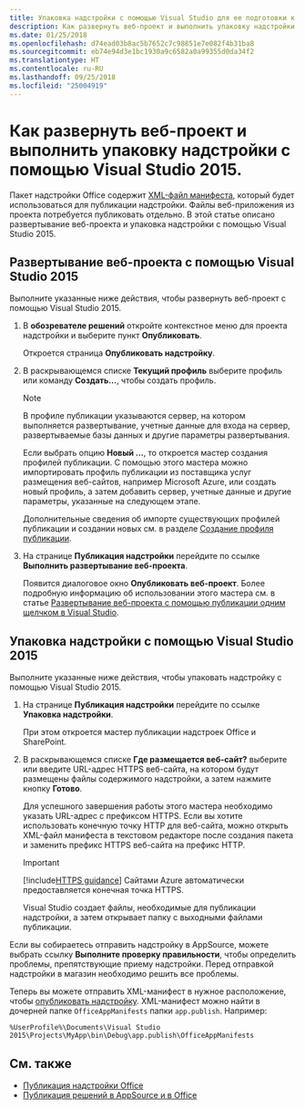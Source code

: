 ```yaml
---
title: Упаковка надстройки с помощью Visual Studio для ее подготовки к публикации | Microsoft Docs
description: Как развернуть веб-проект и выполнить упаковку надстройки с помощью Visual Studio 2015.
ms.date: 01/25/2018
ms.openlocfilehash: d74ead03b8ac5b7652c7c98851e7e082f4b31ba8
ms.sourcegitcommit: eb74e94d3e1bc1930a9c6582a0a99355d0da34f2
ms.translationtype: HT
ms.contentlocale: ru-RU
ms.lasthandoff: 09/25/2018
ms.locfileid: "25004919"
---
```

# <a name="package-your-add-in-using-visual-studio-to-prepare-for-publishing"></a>Как развернуть веб-проект и выполнить упаковку надстройки с помощью Visual Studio 2015.

Пакет надстройки Office содержит [XML-файл манифеста](../develop/add-in-manifests.md), который будет использоваться для публикации надстройки. Файлы веб-приложения из проекта потребуется публиковать отдельно. В этой статье описано развертывание веб-проекта и упаковка надстройки с помощью Visual Studio 2015.

## <a name="to-deploy-your-web-project-using-visual-studio-2015"></a>Развертывание веб-проекта с помощью Visual Studio 2015

Выполните указанные ниже действия, чтобы развернуть веб-проект с помощью Visual Studio 2015.

1. В **обозревателе решений** откройте контекстное меню для проекта надстройки и выберите пункт **Опубликовать**.
    
    Откроется страница **Опубликовать надстройку**.
    
2. В раскрывающемся списке **Текущий профиль** выберите профиль или команду **Создать…**, чтобы создать профиль.
    
    > [!NOTE]
    > В профиле публикации указываются сервер, на котором выполняется развертывание, учетные данные для входа на сервер, развертываемые базы данных и другие параметры развертывания.

    Если выбрать опцию  **Новый ...**, то откроется мастер создания профилей публикации. С помощью этого мастера можно импортировать профиль публикации из поставщика услуг размещения веб-сайтов, например Microsoft Azure, или создать новый профиль, а затем добавить сервер, учетные данные и другие параметры, указанные на следующем этапе.
    
    Дополнительные сведения об импорте существующих профилей публикации и создании новых см. в разделе [Создание профиля публикации](https://msdn.microsoft.com/library/dd465337.aspx#creating_a_profile).
    
3. На странице  **Публикация надстройки** перейдите по ссылке **Выполнить развертывание веб-проекта**.
    
    Появится диалоговое окно  **Опубликовать веб-проект**. Более подробную информацию об использовании этого мастера см. в статье [Развертывание веб-проекта с помощью публикации одним щелчком в Visual Studio](https://msdn.microsoft.com/library/dd465337.aspx).
    

## <a name="to-package-your-add-in-using-visual-studio-2015"></a>Упаковка надстройки с помощью Visual Studio 2015

Выполните указанные ниже действия, чтобы упаковать надстройку с помощью Visual Studio 2015.

1. На странице **Публикация надстройки** перейдите по ссылке **Упаковка надстройки**.
    
    При этом откроется мастер публикации надстроек Office и SharePoint.
    
2. В раскрывающемся списке **Где размещается веб-сайт?** выберите или введите URL-адрес HTTPS веб-сайта, на котором будут размещены файлы содержимого надстройки, а затем нажмите кнопку **Готово**. 
    
    Для успешного завершения работы этого мастера необходимо указать URL-адрес с префиксом HTTPS. Если вы хотите использовать конечную точку HTTP для веб-сайта, можно открыть XML-файл манифеста в текстовом редакторе после создания пакета и заменить префикс HTTPS веб-сайта на префикс HTTP. 

    > [!IMPORTANT]
    > [!include[HTTPS guidance](../includes/https-guidance.md)] Сайтами Azure автоматически предоставляется конечная точка HTTPS.

    Visual Studio создает файлы, необходимые для публикации надстройки, а затем открывает папку с выходными файлами публикации. 
    
Если вы собираетесь отправить надстройку в AppSource, можете выбрать ссылку **Выполните проверку правильности**, чтобы определить проблемы, препятствующие приему надстройки. Перед отправкой надстройки в магазин необходимо решить все проблемы.

Теперь вы можете отправить XML-манифест в нужное расположение, чтобы [опубликовать надстройку](../publish/publish.md). XML-манифест можно найти в дочерней папке `OfficeAppManifests` папки `app.publish`. Например:

 `%UserProfile%\Documents\Visual Studio 2015\Projects\MyApp\bin\Debug\app.publish\OfficeAppManifests`


## <a name="see-also"></a>См. также

- [Публикация надстройки Office](../publish/publish.md)
- [Публикация решений в AppSource и в Office](https://docs.microsoft.com/office/dev/store/submit-to-the-office-store)
    
